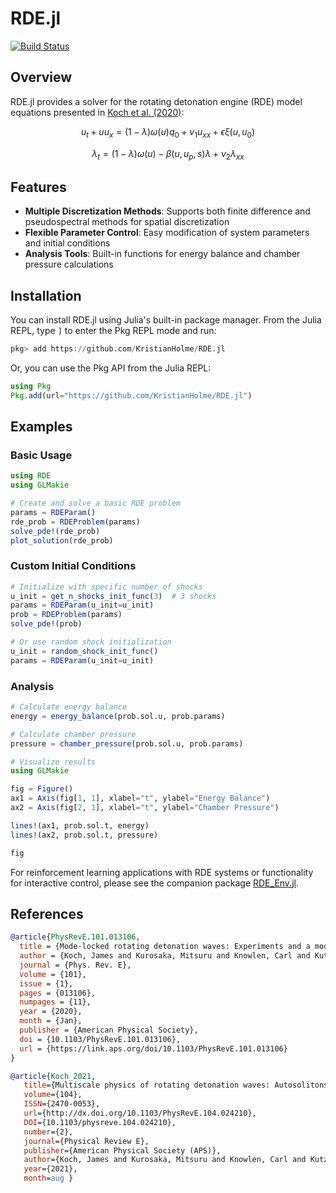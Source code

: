 # RDE.jl

[![Build Status](https://github.com/KristianHolme/RDE.jl/actions/workflows/CI.yml/badge.svg?branch=main)](https://github.com/KristianHolme/RDE.jl/actions/workflows/CI.yml?query=branch%3Amain)

## Overview

RDE.jl provides a solver for the rotating detonation engine (RDE) model equations presented in [Koch et al. (2020)](#references):

```math
u_{t}+ uu_{x} = (1-\lambda)\omega(u)q_0 + \nu_1 u_{xx} + \epsilon \xi (u, u_0)
```
```math
\lambda_t = (1-\lambda)\omega(u) - \beta (u, u_p, s)\lambda + \nu_{2}\lambda_{xx}
```

## Features

- **Multiple Discretization Methods**: Supports both finite difference and pseudospectral methods for spatial discretization
- **Flexible Parameter Control**: Easy modification of system parameters and initial conditions
- **Analysis Tools**: Built-in functions for energy balance and chamber pressure calculations

## Installation

You can install RDE.jl using Julia's built-in package manager. From the Julia REPL, type `]` to enter the Pkg REPL mode and run:

```julia
pkg> add https://github.com/KristianHolme/RDE.jl
```

Or, you can use the Pkg API from the Julia REPL:

```julia
using Pkg
Pkg.add(url="https://github.com/KristianHolme/RDE.jl")
```

## Examples

### Basic Usage

```julia
using RDE
using GLMakie

# Create and solve a basic RDE problem
params = RDEParam()
rde_prob = RDEProblem(params)
solve_pde!(rde_prob)
plot_solution(rde_prob)
```

### Custom Initial Conditions
```julia
# Initialize with specific number of shocks
u_init = get_n_shocks_init_func(3)  # 3 shocks
params = RDEParam(u_init=u_init)
prob = RDEProblem(params)
solve_pde!(prob)

# Or use random shock initialization
u_init = random_shock_init_func()
params = RDEParam(u_init=u_init)
```

### Analysis
```julia
# Calculate energy balance
energy = energy_balance(prob.sol.u, prob.params)

# Calculate chamber pressure
pressure = chamber_pressure(prob.sol.u, prob.params)

# Visualize results
using GLMakie

fig = Figure()
ax1 = Axis(fig[1, 1], xlabel="t", ylabel="Energy Balance")
ax2 = Axis(fig[2, 1], xlabel="t", ylabel="Chamber Pressure")

lines!(ax1, prob.sol.t, energy)
lines!(ax2, prob.sol.t, pressure)

fig
```

For reinforcement learning applications with RDE systems or functionality for interactive control, please see the companion package [RDE_Env.jl](https://github.com/KristianHolme/RDE_Env.jl).

## References

```bibtex
@article{PhysRevE.101.013106,
  title = {Mode-locked rotating detonation waves: Experiments and a model equation},
  author = {Koch, James and Kurosaka, Mitsuru and Knowlen, Carl and Kutz, J. Nathan},
  journal = {Phys. Rev. E},
  volume = {101},
  issue = {1},
  pages = {013106},
  numpages = {11},
  year = {2020},
  month = {Jan},
  publisher = {American Physical Society},
  doi = {10.1103/PhysRevE.101.013106},
  url = {https://link.aps.org/doi/10.1103/PhysRevE.101.013106}
}

@article{Koch_2021,
   title={Multiscale physics of rotating detonation waves: Autosolitons and modulational instabilities},
   volume={104},
   ISSN={2470-0053},
   url={http://dx.doi.org/10.1103/PhysRevE.104.024210},
   DOI={10.1103/physreve.104.024210},
   number={2},
   journal={Physical Review E},
   publisher={American Physical Society (APS)},
   author={Koch, James and Kurosaka, Mitsuru and Knowlen, Carl and Kutz, J. Nathan},
   year={2021},
   month=aug }
```
